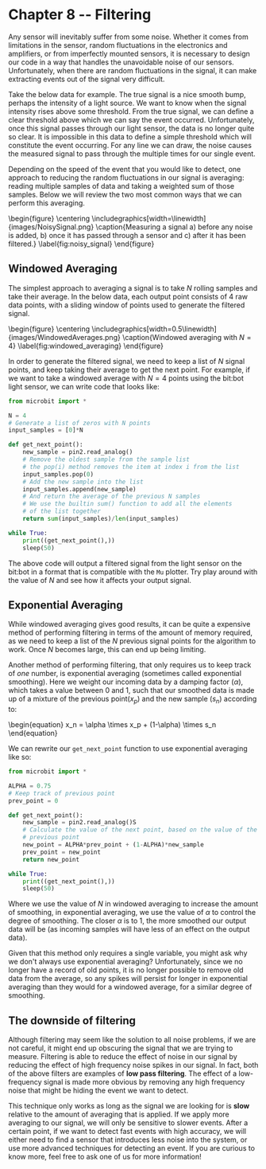 # Chapter 8 -- Filtering

Any sensor will inevitably suffer from some noise. Whether it comes from limitations in the sensor, random fluctuations in the electronics and amplifiers, or from imperfectly mounted sensors, it is necessary to design our code in a way that handles the unavoidable noise of our sensors. Unfortunately, when there are random fluctuations in the signal, it can make extracting events out of the signal very difficult. 

Take the below data for example. The true signal is a nice smooth bump, perhaps the intensity of a light source. We want to know when the signal intensity rises above some threshold. From the true signal, we can define a clear threshold above which we can say the event occurred. Unfortunately, once this signal passes through our light sensor, the data is no longer quite so clear. It is impossible in this data to define a simple threshold which will constitute the event occurring. For any line we can draw, the noise causes the measured signal to pass through the multiple times for our single event.

Depending on the speed of the event that you would like to detect, one approach to reducing the random fluctuations in our signal is averaging: reading multiple samples of data and taking a weighted sum of those samples. Below we will review the two most common ways that we can perform this averaging.

\begin{figure}
\centering
\includegraphics[width=\linewidth]{images/NoisySignal.png}
\caption{Measuring a signal a) before any noise is added, b) once it has passed through a sensor and c) after it has been filtered.}
\label{fig:noisy_signal} 
\end{figure}

## Windowed Averaging

The simplest approach to averaging a signal is to take $N$ rolling samples and take their average. In the below data, each output point consists of 4 raw data points, with a sliding window of points used to generate the filtered signal.

\begin{figure}
\centering
\includegraphics[width=0.5\linewidth]{images/WindowedAverages.png}
\caption{Windowed averaging with $N=4$}
\label{fig:windowed_averaging} 
\end{figure}

In order to generate the filtered signal, we need to keep a list of $N$ signal points, and keep taking their average to get the next point. For example, if we want to take a windowed average with $N=4$ points using the bit:bot light sensor, we can write code that looks like:

```python
from microbit import *

N = 4
# Generate a list of zeros with N points
input_samples = [0]*N

def get_next_point():
    new_sample = pin2.read_analog()
    # Remove the oldest sample from the sample list
    # the pop(i) method removes the item at index i from the list
    input_samples.pop(0)
    # Add the new sample into the list
    input_samples.append(new_sample)
    # And return the average of the previous N samples
    # We use the builtin sum() function to add all the elements
    # of the list together
    return sum(input_samples)/len(input_samples)

while True:
    print((get_next_point(),))
    sleep(50)
```

The above code will output a filtered signal from the light sensor on the bit:bot in a format that is compatible with the `Mu` plotter. Try play around with the value of $N$ and see how it affects your output signal.

## Exponential Averaging

While windowed averaging gives good results, it can be quite a expensive method of performing filtering in terms of the amount of memory required, as we need to keep a list of the $N$ previous signal points for the algorithm to work. Once $N$ becomes large, this can end up being limiting.

Another method of performing filtering, that only requires us to keep track of *one* number, is exponential averaging (sometimes called exponential smoothing). Here we weight our incoming data by a damping factor ($\alpha$), which takes a value between 0 and 1, such that our smoothed data is made up of a mixture of the previous point($x_p$) and the new sample ($s_n$) according to:

\begin{equation}
x_n = \alpha \times x_p + (1-\alpha) \times s_n
\end{equation}

We can rewrite our `get_next_point` function to use exponential averaging like so:

```python
from microbit import *

ALPHA = 0.75
# Keep track of previous point
prev_point = 0

def get_next_point():
    new_sample = pin2.read_analog()S
    # Calculate the value of the next point, based on the value of the
    # previous point
    new_point = ALPHA*prev_point + (1-ALPHA)*new_sample
    prev_point = new_point
    return new_point

while True:
    print((get_next_point(),))
    sleep(50)
```

Where we use the value of $N$ in windowed averaging to increase the amount of smoothing, in exponential averaging, we use the value of $\alpha$ to control the degree of smoothing. The closer $\alpha$ is to 1, the more smoothed our output data will be (as incoming samples will have less of an effect on the output data).

Given that this method only requires a single variable, you might ask why we don't always use exponential averaging? Unfortunately, since we no longer have a record of old points, it is no longer possible to remove old data from the average, so any spikes will persist for longer in exponential averaging than they would for a windowed average, for a similar degree of smoothing.

## The downside of filtering

Although filtering may seem like the solution to all noise problems, if we are not careful, it might end up obscuring the signal that we are trying to measure. Filtering is able to reduce the effect of noise in our signal by reducing the effect of high frequency noise spikes in our signal. In fact, both of the above filters are examples of **low pass filtering**. The effect of a low-frequency signal is made more obvious by removing any high frequency noise that might be hiding the event we want to detect.

This technique only works as long as the signal we are looking for is **slow** relative to the amount of averaging that is applied. If we apply more averaging to our signal, we will only be sensitive to slower events. After a certain point, if we want to detect fast events with high accuracy, we will either need to find a sensor that introduces less noise into the system, or use more advanced techniques for detecting an event. If you are curious to know more, feel free to ask one of us for more information!
